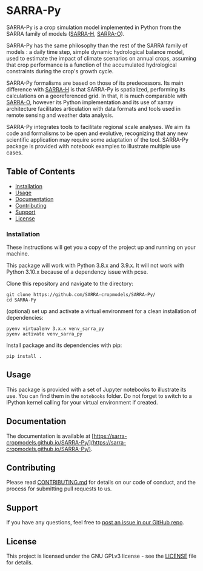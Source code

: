 # SARRA-Py

SARRA-Py is a crop simulation model implemented in Python from the SARRA family of models ([SARRA-H](https://sarra-h-dev.teledetection.fr/?page_id=15#SARRA-H), [SARRA-O](https://sarra-h-dev.teledetection.fr/?page_id=15#SARRA-O)).

SARRA-Py has the same philosophy than the rest of the SARRA family of models : a daily time step, simple dynamic hydrological balance model, used to estimate the impact of climate scenarios on annual crops, assuming that crop performance is a function of the accumulated hydrological constraints during the crop's growth cycle. 

SARRA-Py formalisms are based on those of its predecessors. Its main difference with [SARRA-H](https://sarra-h-dev.teledetection.fr/?page_id=15#SARRA-H) is that SARRA-Py is spatialized, performing its calculations on a georeferenced grid. In that, it is much comparable with [SARRA-O](https://sarra-h-dev.teledetection.fr/?page_id=15#SARRA-O), however its Python implementation and its use of xarray architecture facilitates articulation with data formats and tools used in remote sensing and weather data analysis.

SARRA-Py integrates tools to facilitate regional scale analyses. We aim its code and formalisms to be open and evolutive, recognizing that any new scientific application may require some adaptation of the tool. SARRA-Py package is provided with notebook examples to illustrate multiple use cases.

## Table of Contents
- [Installation](#installation)
- [Usage](#usage)
- [Documentation](#documentation)
- [Contributing](#contributing)
- [Support](#support)
- [License](#license)

### Installation

These instructions will get you a copy of the project up and running on your machine.

This package will work with Python 3.8.x and 3.9.x. It will not work with Python 3.10.x because of a dependency issue with pcse.

Clone this repository and navigate to the directory:

    git clone https://github.com/SARRA-cropmodels/SARRA-Py/
    cd SARRA-Py

(optional) set up and activate a virtual environment for a clean installation of dependencies:

    pyenv virtualenv 3.x.x venv_sarra_py
    pyenv activate venv_sarra_py

Install package and its dependencies with pip:
    
    pip install .

## Usage

This package is provided with a set of Jupyter notebooks to illustrate its use. You can find them in the `notebooks` folder. Do not forget to switch to a IPython kernel calling for your virtual environment if created.

## Documentation

The documentation is available at [https://sarra-cropmodels.github.io/SARRA-Py/](https://sarra-cropmodels.github.io/SARRA-Py/).

## Contributing

Please read [CONTRIBUTING.md](https://github.com/SARRA-cropmodels/SARRA-Py/blob/main/CONTRIBUTING.md) for details on our code of conduct, and the process for submitting pull requests to us.

## Support

If you have any questions, feel free to [post an issue in our GitHub repo](https://github.com/SARRA-cropmodels/SARRA-Py/issues).

## License

This project is licensed under the GNU GPLv3 license - see the [LICENSE](https://github.com/SARRA-cropmodels/SARRA-Py/blob/main/LICENSE) file for details.
